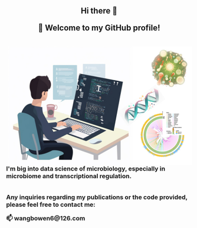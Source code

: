 

<!--
**Bowenw6/Bowenw6** is a ✨ _special_ ✨ repository because its `README.md` (this file) appears on your GitHub profile.

Here are some ideas to get you started:

- 🔭 I’m currently working on ...
- 🌱 I’m currently learning ...
- 👯 I’m looking to collaborate on ...
- 🤔 I’m looking for help with ...
- 💬 Ask me about ...
- 📫 How to reach me: ...
- 😄 Pronouns: ...
- ⚡ Fun fact: ...
-->



<h2 align="center">
 Hi there 👋


</p>

🎉 **Welcome to my GitHub profile!**
</h2>


<br/>


<img align="right" alt="jpg" src="Github_main.jpg?raw=true" width="500" height="320" />

<h3 align="left">
I'm big into data science of microbiology, especially in microbiome and transcriptional regulation.
</p>
<br/>
Any inquiries regarding my publications or the code provided, please feel free to contact me:
</p>
📫 wangbowen6@126.com
</h3>



